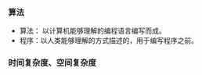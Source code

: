 ### 算法
- 算法： 以计算机能够理解的编程语言编写而成。
- 程序：以人类能够理解的方式描述的，用于编写程序之前。


### 时间复杂度、空间复杂度
 

































